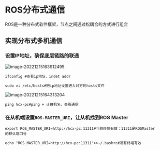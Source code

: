 # ROS分布式通信

ROS是一种分布式软件框架，节点之间通过松耦合的方式进行组合

## 实现分布式多机通信

### 设置IP地址，确保底层链路的联通

![image-20221215163912495](/home/suyu/.config/Typora/typora-user-images/image-20221215163912495.png)

```shell
ifconfig #查看ip地址，indet addr

sudo vi /etc/hosts#把ip地址设置进入对方的hosts文件
```

![image-20221215164313204](/home/suyu/.config/Typora/typora-user-images/image-20221215164313204.png)

```shell
ping hcx-pc#ping + 计算机名，查看通信
```

### 在从机端设置`ROS-MASTER_URI`，让从机找到ROS Master

```shell
export ROS_MASTER_URI=http://hcx-pc:11311#当前终端有效；11311是ROSMaster的默认端口号

echo "ROS_MASTER_URI=http://hcx-pc:11311">>~/.bashrc#所有终端有效
```

